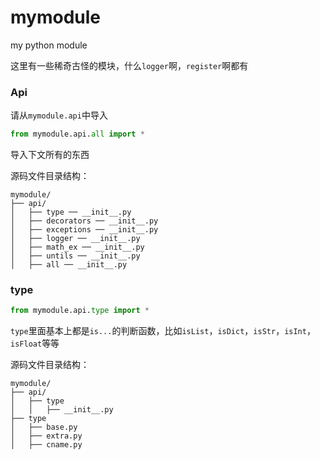 # mymodule

my python module

这里有一些稀奇古怪的模块，什么`logger`啊，`register`啊都有

### Api

请从`mymodule.api`中导入

```python
from mymodule.api.all import *
```

导入下文所有的东西

源码文件目录结构：
```
mymodule/
├── api/
│   ├── type ── __init__.py
│   ├── decorators ── __init__.py
│   ├── exceptions ── __init__.py
│   ├── logger ── __init__.py
│   ├── math_ex ── __init__.py
│   ├── untils ── __init__.py
│   ├── all ── __init__.py
```

### type

```python
from mymodule.api.type import *
```

`type`里面基本上都是`is...`的判断函数，比如`isList`，`isDict`，`isStr`，`isInt`，`isFloat`等等

源码文件目录结构：

```
mymodule/
├── api/
│   ├── type
│   │   ├── __init__.py
├── type
│   ├── base.py
│   ├── extra.py
│   ├── cname.py
```
